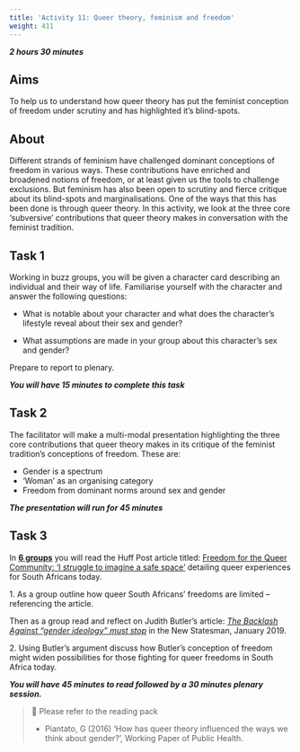 ```yaml
---
title: 'Activity 11: Queer theory, feminism and freedom'
weight: 411
---
```


***2 hours 30 minutes***

## Aims

To help us to understand how queer theory has put the feminist
conception of freedom under scrutiny and has highlighted it’s blind-spots.

## About

Different strands of feminism have challenged dominant conceptions of
freedom in various ways. These contributions have enriched and
broadened notions of freedom, or at least given us the tools to
challenge exclusions. But feminism has also been open to scrutiny and
fierce critique about its blind-spots and marginalisations. One of the
ways that this has been done is through queer theory. In this activity,
we look at the three core ‘subversive’ contributions that queer theory
makes in conversation with the feminist tradition.

## Task 1

Working in buzz groups, you will be given a character card describing
an individual and their way of life. Familiarise yourself with the
character and answer the following questions:

* What is notable about your character and what does the
character’s lifestyle reveal about their sex and gender?

* What assumptions are made in your group about this
character’s sex and gender?

Prepare to report to plenary.

***You will have 15 minutes to complete this task***

## Task 2

The facilitator will make a multi-modal presentation highlighting the
three core contributions that queer theory makes in its critique of the
feminist tradition’s conceptions of freedom. These are:

* Gender is a spectrum
* ‘Woman’ as an organising category
* Freedom from dominant norms around sex and gender

***The presentation will run for 45 minutes***

## Task 3

In <u>**6 groups**</u> you will read the Huff Post article titled:
[Freedom for the Queer Community: ‘I struggle to imagine a safe space’][1]
detailing queer experiences for South Africans today.

[1]: https://www.huffingtonpost.co.uk/2018/04/26/freedom-day-but-not-yet-uhuru-for-all_a_23421092/

1\. As a group outline how queer South Africans’ freedoms are limited
– referencing the article.

Then as a group read and reflect on Judith Butler’s article:
*[The Backlash Against “gender ideology” must stop][2]* in the New Statesman, January
2019.

[2]: https://www.newstatesman.com/2019/01/judith-butler-backlash-against-gender-ideology-must-stop

2\. Using Butler’s argument discuss how Butler’s conception of freedom
might widen possibilities for those fighting for queer freedoms in
South Africa today.

***You will have 45 minutes to read followed by a 30 minutes plenary session.***

> 📖️ Please refer to the reading pack
>
> * Piantato, G (2016) ‘How has queer theory influenced the ways we think about gender?’,
>   Working Paper of Public Health.
